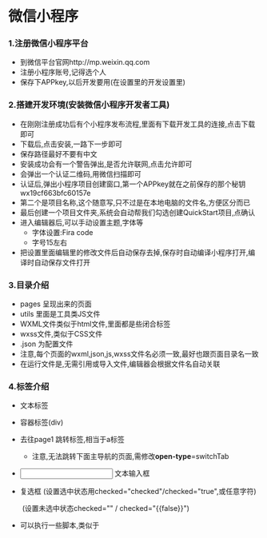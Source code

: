 # 微信小程序

 ### 1.注册微信小程序平台

+ 到微信平台官网http://mp.weixin.qq.com
+ 注册小程序账号,记得选个人
+ 保存下APPkey,以后开发要用(在设置里的开发设置里)

### 2.搭建开发环境(安装微信小程序开发者工具)

+ 在刚刚注册成功后有个小程序发布流程,里面有下载开发工具的连接,点击下载即可
+ 下载后,点击安装,一路下一步即可
+ 保存路径最好不要有中文
+ 安装成功会有一个警告弹出,是否允许联网,点击允许即可
+ 会弹出一个认证二维码,用微信扫描即可
+ 认证后,弹出小程序项目创建窗口,第一个APPkey就在之前保存的那个秘钥wx19cf663bfc60157e
+ 第二个是项目名称,这个随意写,只不过是在本地电脑的文件名,方便区分而已
+ 最后创建一个项目文件夹,系统会自动帮我们勾选创建QuickStart项目,点确认
+ 进入编辑器后,可以手动设置主题,字体等
  + 字体设置:Fira code
  + 字号15左右
+ 把设置里面编辑里的修改文件后自动保存去掉,保存时自动编译小程序打开,编译时自动保存文件打开

### 3.目录介绍

+ pages 呈现出来的页面
+ utils 里面是工具类JS文件
+ WXML文件类似于html文件,里面都是些闭合标签
+ wxss文件,类似于CSS文件
+ .json  为配置文件
+ 注意,每个页面的wxml,json,js,wxss文件名必须一致,最好也跟页面目录名一致
+ 在运行文件是,无需引用或导入文件,编辑器会根据文件名自动关联

### 4.标签介绍

+ <text> 文本标签

+ <view> 容器标签(div)

+ <navigator url='/pages/page1/page1'>去往page1</navigator>   跳转标签,相当于a标签

  + 注意,无法跳转下面主导航的页面,需修改**open-type**=switchTab

+ <input> 文本输入框

+ <checkbox> 复选框 (设置选中状态用checked="checked"/checked="true",或任意字符)

  ​				   (设置未选中状态checked="" / checked="{{false}}")

+ <wxs> 可以执行一些脚本,类似于<script> 标签

+ <block> 只是一个包装标签,不会对页面结构造成任何影响,用于要进行相同指令操作的元素

+ <icon> 图标

### 5. App.json项目配置文件

+ 第一个pages 里的内容设置小程序的页面,排在第一个页面为运行小程序的首页
+ 配置window属性,用于设置小程序的状态栏 ,号航栏,标题,窗口,背景色
+ tabBar 用来配置标签栏
  + 配置时至少配置两项
  + iconPath 为图标路径,注意,这里不支持http路径,必须把图标放到根目录下

### 6.页面JS文件

+ 每一个JS文件都有单独的作用域
+ 页面逻辑文件,用于创建页面对象,以及处理页面生命周期控制和数据处理


+ 必须有个配置项,否则会报错

  ```
  Page({ })   //配置内容可以为空
  ```

### 7.page里的JSON文件

+ 设置当前页面工作时的window的配置,此处会覆盖app.json里的配置


+ 在里面填写会智能提示,navigationBarTitleText  :为显示此页面时的标题

+ 这个页面直接写要修改的属性跟对应的值就可以了,不用谢window对象

  ```
  {
    "onReachBottomDistance":100  //设置上拉加载参数	
  }
  ```

  ​

### 8.页面WXML文件

+ wxml是指Wei Xin Markup Language (微信开发语言)
+ 语法遵循xml语法(不是html),要求所有的标签必须都有闭合标签

### 9.页面wxss文件

+ wxss是指Wei Xin Style Sheet
+ 定义页面样式文件,遵循CSS语法,多扩展了长度单位rpx(响应式像素)

### 10.小程序框架

+ 逻辑层(javascript)
+ 小程序的javaScrip指的是ECMAScript(没有DOM和BOM),只有微信提供的API接口(文件/网络/媒体/etc)
  + 没有window对象

### 11.生命周期,函数写在App.js里

App.js用于创建一个应用实例对象

```
App({
  //在整个应用启动时触发,只会触发一次
  onLaunch: function (options){
    console.log("应用启动了")
  },
  //应用程序显示到屏幕上,每次成为焦点状态都会触发
  onShow:function(options){
    console.log("应用前台显示了")
    console.log(options)
  },
  onHide:function(){
    console.log("离开前台,去后台了")
  },
  //只能捕获到在运行阶段的错误,msg是错误信息,为字符串
  onError:function(msg){
    console.log(msg)
  },
  //除了定义生命周期钩子函数,还可以定义全局变量和方法
  //定义app对象上的变量或方法,在所以页面都可以调用
  say(){ 
    console.log(123)
  },
  sbb:'ddd'
})
```

### 12.page.js里的生命周期函数	

```
//创建一个页面实例
Page({
  //页面加载
  //这个页面即将工作,适合做数据初始化
  onLoad(){
    console.log("index onload")
  },
  //页面显示(进入焦点)
  onShow(){
    console.log("index show")
  },
  //页面渲染好了,类似于window.onload()
  onReady(){
    console.log('页面加载好了')
  },
  //切换页面时或离开到后台都会触发
  onHide(){
    console.log("index hide")
  },
  //页面卸载,当页面被销毁
  onUnload(){
    console.log("页面被卸载")
  }
})
```

### 13.数据绑定

+ 定义数据

  ```
  //创建一个页面实例
  Page({
    //类似于vue的data属性,用来定义数据
    data:{
      msg:"hello world!"
    },
  ```

+ 修改定义的数据

  ```
      //修改数据
      this.setData({msg:"hahaha"})
  ```

  ​

+ 页面渲染数据,使用小胡子语法mustache{{ }},专门用于逻辑层暴露数据

  ```
  //小程序的wxml中,标签行内属性的值,如果在""内都会被解析成字符串如"false" 解析完也是true
  <text>{{msg}}</text>   
  <input value="{{msg}}"></input>
  <text>{{1+2}}</text>
  <checkbox checked='{{false}}'></checkbox>
  ```

+ 页面的上如何定义并调用方法处理数据

  + 用<wxs>标签来定义

    ```
    <wxs module="foo">
      //这里的代码必须遵循common.js规范
      module.exports={
        addname:function(input) {
        return input + "wxs"
      }
    }
    </wxs>
    ```

  + 页面渲染调用方法

    ```
    <text>{{foo.addname(msg)}}</text>   //msg为定义的数据变量
    ```

### 14.页面的数据控制指令

+ wx:if指令,可以用来显示隐藏(对于频繁切换显示隐藏的不推荐使用,这个是动态创建元素,移除元素实现的)

  ```
  <view wx:if="{{flag}}"> 
    <text >加载中~~~</text>
  </view>
  <view wx:elif></view>  //相当于 else if意思
  <view wx:else>
    <text>我是else</text>
  </view>
  ```

+ hidden 指令 (显示/隐藏)

  ```
  <view hidden='{{!flag}}'> 
    <text >加载中~~~</text>
  </view>
  <view hidden='{{flag}}'>
    <text>我是else</text>
  </view>
  ```

+ wx-for指令

  + 定义数据

    ```
    Page({
      data: {
        student: [
          { id: 1, name: "zs", age: 18 },
          { id: 1, name: "zs", age: 18 },
          { id: 1, name: "zs", age: 18 }
        ]
      }
    })
    ```

  + 页面渲染

    ```
    <view wx:for="{{student}}" wx:for-item="value" wx:for-index="i" wx:key="id">
      <text>{{i}}----{{value.name}}</text>
      <text>{{i}}----{{value.age}}</text>  
    </view>
    //注意,如果列表后期涉及到动态添加,修改等操作,需给循环添加标识符
    //wx:for-item="value" wx:for-index="i" 是修改默认值,默认为i tem和index
    //wx:key="id"  设置没项数据的唯一标识,设置的值为遍历数据单项的属性名称
      如果遍历的数据为数组,没有属性.可以设置wx:key="*this"
    ```

  + 字符串循环渲染

    ```
    <text wx:for="hello world">{{item}}-</text>
    //对每个字符进行循环渲染
    //h-e-l-l-l-o- -w-o-r-l-d-
    ```

### 15.事件处理

+ 事件列表,注册事件时用bind+事件名来注册,方法不能传参

| ouchstart          | 手指触摸动作开始                                 |                                          |
| ------------------ | ---------------------------------------- | ---------------------------------------- |
| touchmove          | 手指触摸后移动                                  |                                          |
| touchcancel        | 手指触摸动作被打断，如来电提醒，弹窗                       |                                          |
| touchend           | 手指触摸动作结束                                 |                                          |
| tap                | 手指触摸后马上离开                                |                                          |
| longpress          | 手指触摸后，超过350ms再离开，如果指定了事件回调函数并触发了这个事件，tap事件将不被触发 | [1.5.0](https://developers.weixin.qq.com/miniprogram/dev/framework/compatibility.html) |
| longtap            | 手指触摸后，超过350ms再离开（推荐使用longpress事件代替）      |                                          |
| transitionend      | 会在 WXSS transition 或 wx.createAnimation 动画结束后触发 |                                          |
| animationstart     | 会在一个 WXSS animation 动画开始时触发              |                                          |
| animationiteration | 会在一个 WXSS animation 一次迭代结束时触发            |                                          |
| animationend       | 会在一个 WXSS animation 动画完成时触发              |                                          |
| touchforcechange   | 在支持 3D Touch 的 iPhone 设备，重按时会触发          |                                          |

- 例:

  ```
  <button bindtap='tabHandle'>点我触发点击事件</button>
  ---------------------------------
  Page({
    //可以直接注册事件
    tabHandle(e){ //e为事件源参数
      console.log(e)
    }
  })
  ```

- 注册事件时,通过catch+事件名 注册的事件,不会触发事件冒泡 

  ```
  <button catchtap="方法名">我不会触发冒泡事件</button>
  ```

- 在标签定义事件时不能传参,如需要参数,需用data-xxx自定义参数

  ```
  <button bindtap='tabHandle' data-id="1">按钮1</button> 

  //获取属性在事件e对象有,e.target.dataset
  ```

### 16.单项数据流

+ Vue的v-model 是双向数据绑定,这里只支持单项数据绑定,如需双向绑定,需由两个单项数据绑定组成

+ 例,实现数据的双向绑定

  ```
  Page({
    data:{
      msg:'上面的别学我写字'
    },
    inputChangHandle(e){
      //this.data.msg = e.detail.value  不会重新渲染页面
      //通过setData修改值,会通知框架,数据源变了,会重新刷新页面渲染
      this.setData({msg:e.detail.value})
    }
  })
  ```

  ```
  <text>输入框的内容:{{msg}}</text>
  <input value='{{msg}}' bindinput='inputChangHandle'></input>
  ```



### 17.wxss样式

+ 与 CSS 相比，WXSS 扩展的特性有：

  - 尺寸单位

    - rpx（responsive pixel）: 可以根据屏幕宽度进行自适应。规定屏幕宽为**750rpx**。如在 iPhone6 上，屏幕宽度为375px，共有750个物理像素，则750rpx = 375px = 750物理像素，1rpx = 0.5px = 1物理像素。(默认750rpx就是满屏宽度,所以设计时不需要考虑屏幕适应)

  - 样式导入

    - 使用`@import`语句可以导入外联样式表，`@import`后跟需要导入的外联样式表的相对路径，用`;`表示语句结束。

    ```
    @import "../../commont.wxss"
    ```

### 18.request请求

+ 发生异步请求不再是WEB那套ajax请求了,没有跨域存在
+ 请求的地址必须在管理后台添加白名单
+ 域名必须备案,服务的必须采用https

```
wx.request({
  url: 'test.php', //仅为示例，并非真实的接口地址
  data: {
     x: '' ,
     y: ''
  },
  header: {
      'content-type': 'application/json' // 默认值
  },
  success: function(res) {
    console.log(res.data)
  }
})
```

### 19.获取地址栏传参

+ 跳转传参时跟web一样,直接?key="xx"
+ 接收,在跳转的页面的的js文件,用生命周期函数的参数options可以接收到数据

### 20.右箭头

```
在.wxml文件中新增一个标签<view class='arrow'/>
然后在.wxss中修饰
.arrow{
  width: 10px;
  height: 10px;
  border-top: 2px solid #999;
  border-right: 2px solid #999;
  position: absolute;
  right: 20px;
  transform: rotate(45deg);
   top:20px;
}
```

+ 或者使用伪元素

```
.xxx::after{
    content: "";
    display: block;
    width: 20rpx;
    height: 20rpx;
    border-top: 4rpx solid #999;
    border-right: 4rpx solid #999;
    position: absolute;
    right: 50rpx;
    transform: rotate(45deg);
    top:45rpx;
  }
```

